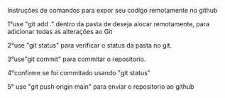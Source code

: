 Instruções de comandos para expor seu codigo remotamente no github


1°use "git add ." dentro da pasta de deseja alocar remotamente, para adicionar todas as alterações ao Git

2°use "git status" para verificar o status da pasta no git.

3°use"git commit" para commitar o repositorio.

4°confirme se foi commitado usando "git status"

5° use "git push origin main" para enviar o repositorio ao github 

